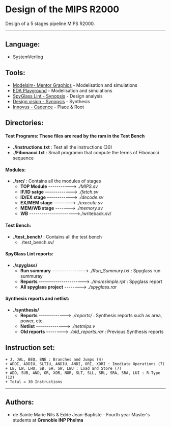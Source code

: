
# Design of the MIPS R2000

Design of a 5 stages pipeline MIPS R2000.

-------------------

## Language: 
* SystemVerilog


## Tools: 
* [Modelsim- Mentor Graphics](https://www.mentor.com/products/fv/modelsim/) - Modelisation and simulations
* [EDA Playground](https://www.edaplayground.com/) - Modelisation and simulations
* [SpyGlass Lint - Synopsis](https://www.synopsys.com/verification/static-and-formal-verification/spyglass/spyglass-lint.html) - Design analysis
* [Design vision - Synopsis](https://www.synopsys.com/implementation-and-signoff/rtl-synthesis-test/design-compiler-graphical.html) - Synthesis
* [Innovus - Cadence](https://www.cadence.com/en_US/home/tools/digital-design-and-signoff/soc-implementation-and-floorplanning/innovus-implementation-system.html) - Place & Root



## Directories:

#### Test Programs: These files are read by the ram in the Test Bench
- **./instructions.txt** : Test all the instructions (30)
- **./Fibonacci.txt** : Small programm that conpute the terms of Fibonacci sequence

#### Modules:
- **./src/** : Contains all the modules of stages
    + **TOP Module** ----------->  *./MIPS.sv*
    + **IF/ID satge** ------------->  *./fetch.sv*
    + **ID/EX stage** ------------> *./decode.sv* 
    + **EX/MEM stage** --------> *./execute.sv* 
    + **MEM/WB stage** -------> *./memory.sv* 
    + **WB** ---------------------->./writeback.sv/
 #### Test Bench:
 * **./test_bench/** : Contains all the test bench
    + ./test_bench.sv/
    
 #### SpyGlass Lint reports:
 * **./spyglass/** 
    + **Run summury** --------------->  *./Run_Summury.txt* : Spyglass run summuray
    + **Reports** ---------------------->  *./moresimple.rpt* : Spyglass report
    + **All spyglass project** -------->  *./spyglass.rar*
 #### Synthesis reports and netlist:
 * **./synthesis/** 
    + **Reports** ------------->  *./reports/* : Synthesis reports such as area, power, etc.
    + **Netlist** -------------->  *./netmips.v*
    + **Old reports** -------->  *./old_reports.rar* : Previous Synthesis reports
    
 ## Instruction set:
    + J, JAL, BEQ, BNE : Branches and Jumps (4)
    + ADDI, ADDIU, SLTIU, ANDIU, ANDI, ORI, XORI : Imediate Operations (7)
    + LB, LW, LHU, SB, SH, SW, LBU : Load and Store (7)
    + ADD, SUB, AND, OR, XOR, NOR, SLT, SLL, SRL, SRA, SRA, LUI : R-Type (12)
    + Total = 30 Instructions
    
---------------------------------

 ## Authors:
 * de Sainte Marie Nils & Edde Jean-Baptiste - Fourth year Master's students at **Grenoble INP Phelma**


